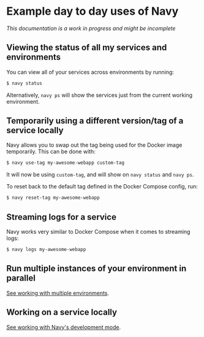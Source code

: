 Example day to day uses of Navy
====================

*This documentation is a work in progress and might be incomplete*

## Viewing the status of all my services and environments

You can view all of your services across environments by running:

```sh
$ navy status
```

Alternatively, `navy ps` will show the services just from the current working environment.


## Temporarily using a different version/tag of a service locally

Navy allows you to swap out the tag being used for the Docker image temporarily.
This can be done with:

```sh
$ navy use-tag my-awesome-webapp custom-tag
```

It will now be using `custom-tag`, and will show on `navy status` and `navy ps`.

To reset back to the default tag defined in the Docker Compose config, run:

```sh
$ navy reset-tag my-awesome-webapp
```

## Streaming logs for a service

Navy works very similar to Docker Compose when it comes to streaming logs:

```sh
$ navy logs my-awesome-webapp
```

## Run multiple instances of your environment in parallel

[See working with multiple environments](multiple-environments.md).

## Working on a service locally

[See working with Navy's development mode](development-mode.md).
